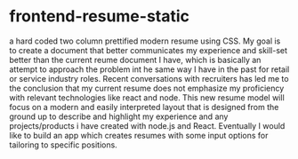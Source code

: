 # frontend-resume-static
a hard coded two column prettified modern resume using CSS. My goal is to create a document that better communicates my experience and skill-set better than the current reume document I have, which is basically an attempt to approach the problem int he same way I have in the past for retail or service industry roles. Recent conversations with recruiters has led me to the conclusion that my current resume does not emphasize my proficiency with relevant technologies like react and node. This new resume model will focus on a modern and easily interpreted layout that is designed from the ground up to describe and highlight my experience and any projects/products i have created with node.js and React. Eventually I would like to build an app which creates resumes with some input options for tailoring to specific positions.
